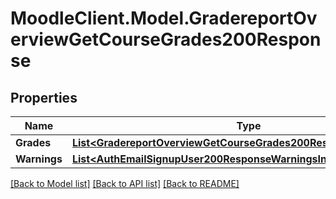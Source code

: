 # MoodleClient.Model.GradereportOverviewGetCourseGrades200Response

## Properties

Name | Type | Description | Notes
------------ | ------------- | ------------- | -------------
**Grades** | [**List&lt;GradereportOverviewGetCourseGrades200ResponseGradesInner&gt;**](GradereportOverviewGetCourseGrades200ResponseGradesInner.md) |  | 
**Warnings** | [**List&lt;AuthEmailSignupUser200ResponseWarningsInner&gt;**](AuthEmailSignupUser200ResponseWarningsInner.md) |  | [optional] 

[[Back to Model list]](../README.md#documentation-for-models) [[Back to API list]](../README.md#documentation-for-api-endpoints) [[Back to README]](../README.md)

